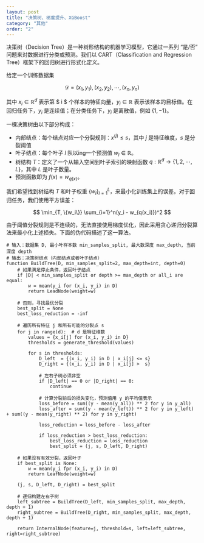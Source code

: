 ```yaml
---
layout: post
title: "决策树、梯度提升、XGBoost"
category: "其他"
order: "2"
---
```


决策树（Decision Tree）是一种树形结构的机器学习模型，它通过一系列 “是/否” 问题来对数据进行分类或预测。我们以 CART（Classification and Regression Tree）框架下的回归树进行形式化定义。

给定一个训练数据集

$$
\mathcal{D} = {(x_1, y_1), (x_2, y_2), \cdots, (x_n, y_n)}
$$

其中 $x_i \in \mathbb{R}^d$ 表示第 $ i $ 个样本的特征向量，$y_i \in \mathbb{R}$ 表示该样本的目标值。在回归任务下，$y_i$ 是连续值；在分类任务下，$y_i$ 是离散值，例如 $\{1, -1\}$。

一棵决策树由以下部分构成：
- 内部结点：每个结点对应一个分裂规则：$x^{(j)} \leq s$，其中 $j$ 是特征维度，$s$ 是分裂阈值
- 叶子结点：每个叶子 $l$ 队以ing一个预测值 $w_l \in \mathbb{R}$。
- 树结构 $T$：定义了一个从输入空间到叶子索引的映射函数 $q: \mathbb{R}^d \to \{1,2,\cdots, L\}$，其中 $L$ 是叶子数量。
- 预测函数即为 $f(x)=w_{q(x)}$。

我们希望找到树结构 $T$ 和叶子权重 $\{w_l\}_{l=1}^L$，来最小化训练集上的误差。对于回归任务，我们使用平方误差：

$$
\min_{T, \{w_i\}} \sum_{i=1}^n(y_i - w_{q(x_i)})^2
$$

由于阈值分裂规则是不连续的，无法直接使用梯度优化，因此采用贪心递归分裂算法来最小化上述损失。下面的伪代码描述了这一算法。

```
# 输入：数据集 D, 最小叶样本数 min_samples_split, 最大数深度 max_depth, 当前深度 depth
# 输出：决策树结点（内部结点或者叶子结点）
function BuildTree(D, min_samples_split=2, max_depth=int, depth=0)
    # 如果满足停止条件，返回叶子结点
    if |D| < min_samples_split or depth >= max_depth or all_i are equal:
        w = mean(y_i for (x_i, y_i) in D)
        return LeadNode(weight=w)

    # 否则，寻找最优分裂
    best_split = None
    best_loss_reduction = -inf

    # 遍历所有特征 j 和所有可能的分裂点 s
    for j in range(d):  # d 是特征维数
        values = {x_i[j] for (x_i, y_i) in D}
        thresholds = generate_threshold(values)

        for s in thresholds:
            D_left  = {(x_i, y_i) in D | x_i[j] <= s}
            D_right = {(x_i, y_i) in D | x_i[j] >  s}

            # 左右子树必须非空
            if |D_left| == 0 or |D_right| == 0:
                continue

            # 计算分裂前后的损失变化，预测值用 y 的平均值表示
            loss_before = sum((y - mean(y_all)) ** 2 for y in y_all)
            loss_after = sum((y - mean(y_left)) ** 2 for y in y_left) + sum((y - mean(y_right) ** 2) for y in y_right)

            loss_reduction = loss_before - loss_after

            if loss_reduction > best_loss_reduction:
                best_loss_reduction = loss_reduction
                best_split = (j, s, D_left, D_right)

    # 如果没有有效分裂，返回叶子
    if best_split is None:
        w = mean(y_i fpr (x_i, y_i) in D)
        return LeafNode(weight=w)

    (j, s, D_left, D_right) = best_split

    # 递归构建左右子树
    left_subtree = BuildTree(D_left, min_samples_split, max_depth, depth + 1)
    right_subtree = BuildTree(D_right, min_samples_split, max_depth, depth + 1)

    return InternalNode(feature=j, threshold=s, left=left_subtree, right=right_subtree)


```


